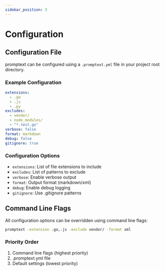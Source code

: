```yaml
---
sidebar_position: 3
---
```


# Configuration

## Configuration File

promptext can be configured using a `.promptext.yml` file in your project root directory.

### Example Configuration

```yaml
extensions:
  - .go
  - .js
  - .py
excludes:
  - vendor/
  - node_modules/
  - "*.test.go"
verbose: false
format: markdown
debug: false
gitignore: true
```

### Configuration Options

- `extensions`: List of file extensions to include
- `excludes`: List of patterns to exclude
- `verbose`: Enable verbose output
- `format`: Output format (markdown/xml)
- `debug`: Enable debug logging
- `gitignore`: Use .gitignore patterns

## Command Line Flags

All configuration options can be overridden using command line flags:

```bash
promptext -extension .go,.js -exclude vendor/ -format xml
```

### Priority Order

1. Command line flags (highest priority)
2. .promptext.yml file
3. Default settings (lowest priority)
